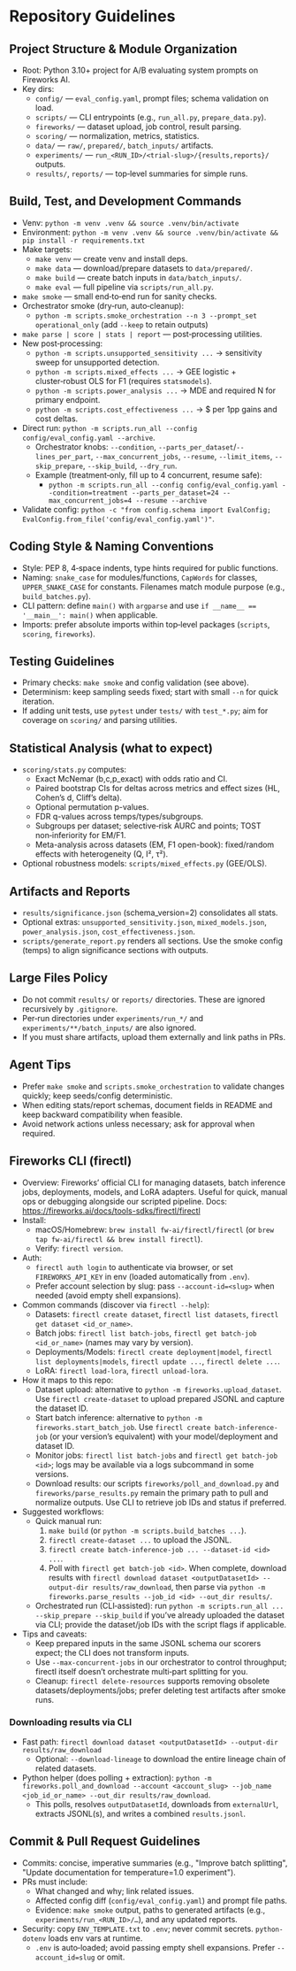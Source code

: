 # Repository Guidelines

## Project Structure & Module Organization
- Root: Python 3.10+ project for A/B evaluating system prompts on Fireworks AI.
- Key dirs:
  - `config/` — `eval_config.yaml`, prompt files; schema validation on load.
  - `scripts/` — CLI entrypoints (e.g., `run_all.py`, `prepare_data.py`).
  - `fireworks/` — dataset upload, job control, result parsing.
  - `scoring/` — normalization, metrics, statistics.
  - `data/` — `raw/`, `prepared/`, `batch_inputs/` artifacts.
  - `experiments/` — `run_<RUN_ID>/<trial-slug>/{results,reports}/` outputs.
  - `results/`, `reports/` — top‑level summaries for simple runs.

## Build, Test, and Development Commands
- Venv: `python -m venv .venv && source .venv/bin/activate`
- Environment: `python -m venv .venv && source .venv/bin/activate && pip install -r requirements.txt`
- Make targets:
  - `make venv` — create venv and install deps.
  - `make data` — download/prepare datasets to `data/prepared/`.
  - `make build` — create batch inputs in `data/batch_inputs/`.
  - `make eval` — full pipeline via `scripts/run_all.py`.
- `make smoke` — small end‑to‑end run for sanity checks.
- Orchestrator smoke (dry‑run, auto‑cleanup):
  - `python -m scripts.smoke_orchestration --n 3 --prompt_set operational_only` (add `--keep` to retain outputs)
- `make parse | score | stats | report` — post‑processing utilities.
- New post‑processing:
  - `python -m scripts.unsupported_sensitivity ...` → sensitivity sweep for unsupported detection.
  - `python -m scripts.mixed_effects ...` → GEE logistic + cluster‑robust OLS for F1 (requires `statsmodels`).
  - `python -m scripts.power_analysis ...` → MDE and required N for primary endpoint.
  - `python -m scripts.cost_effectiveness ...` → $ per 1pp gains and cost deltas.
- Direct run: `python -m scripts.run_all --config config/eval_config.yaml --archive`.
  - Orchestrator knobs: `--condition`, `--parts_per_dataset`/`--lines_per_part`, `--max_concurrent_jobs`, `--resume`, `--limit_items`, `--skip_prepare`, `--skip_build`, `--dry_run`.
  - Example (treatment‑only, fill up to 4 concurrent, resume safe):
    - `python -m scripts.run_all --config config/eval_config.yaml --condition=treatment --parts_per_dataset=24 --max_concurrent_jobs=4 --resume --archive`
- Validate config: `python -c "from config.schema import EvalConfig; EvalConfig.from_file('config/eval_config.yaml')"`.

## Coding Style & Naming Conventions
- Style: PEP 8, 4‑space indents, type hints required for public functions.
- Naming: `snake_case` for modules/functions, `CapWords` for classes, `UPPER_SNAKE_CASE` for constants. Filenames match module purpose (e.g., `build_batches.py`).
- CLI pattern: define `main()` with `argparse` and use `if __name__ == '__main__': main()` when applicable.
- Imports: prefer absolute imports within top‑level packages (`scripts`, `scoring`, `fireworks`).

## Testing Guidelines
- Primary checks: `make smoke` and config validation (see above).
- Determinism: keep sampling seeds fixed; start with small `--n` for quick iteration.
- If adding unit tests, use `pytest` under `tests/` with `test_*.py`; aim for coverage on `scoring/` and parsing utilities.

## Statistical Analysis (what to expect)
- `scoring/stats.py` computes:
  - Exact McNemar (b,c,p_exact) with odds ratio and CI.
  - Paired bootstrap CIs for deltas across metrics and effect sizes (HL, Cohen’s d, Cliff’s delta).
  - Optional permutation p-values.
  - FDR q-values across temps/types/subgroups.
  - Subgroups per dataset; selective‑risk AURC and points; TOST non‑inferiority for EM/F1.
  - Meta-analysis across datasets (EM, F1 open-book): fixed/random effects with heterogeneity (Q, I², τ²).
- Optional robustness models: `scripts/mixed_effects.py` (GEE/OLS).

## Artifacts and Reports
- `results/significance.json` (schema_version=2) consolidates all stats.
- Optional extras: `unsupported_sensitivity.json`, `mixed_models.json`, `power_analysis.json`, `cost_effectiveness.json`.
- `scripts/generate_report.py` renders all sections. Use the smoke config (temps) to align significance sections with outputs.

## Large Files Policy
- Do not commit `results/` or `reports/` directories. These are ignored recursively by `.gitignore`.
- Per‑run directories under `experiments/run_*/` and `experiments/**/batch_inputs/` are also ignored.
- If you must share artifacts, upload them externally and link paths in PRs.

## Agent Tips
- Prefer `make smoke` and `scripts.smoke_orchestration` to validate changes quickly; keep seeds/config deterministic.
- When editing stats/report schemas, document fields in README and keep backward compatibility when feasible.
- Avoid network actions unless necessary; ask for approval when required.

## Fireworks CLI (firectl)
- Overview: Fireworks’ official CLI for managing datasets, batch inference jobs, deployments, models, and LoRA adapters. Useful for quick, manual ops or debugging alongside our scripted pipeline. Docs: https://fireworks.ai/docs/tools-sdks/firectl/firectl
- Install:
  - macOS/Homebrew: `brew install fw-ai/firectl/firectl` (or `brew tap fw-ai/firectl && brew install firectl`).
  - Verify: `firectl version`.
- Auth:
  - `firectl auth login` to authenticate via browser, or set `FIREWORKS_API_KEY` in env (loaded automatically from `.env`).
  - Prefer account selection by slug: pass `--account-id=<slug>` when needed (avoid empty shell expansions).
- Common commands (discover via `firectl --help`):
  - Datasets: `firectl create dataset`, `firectl list datasets`, `firectl get dataset <id_or_name>`.
  - Batch jobs: `firectl list batch-jobs`, `firectl get batch-job <id_or_name>` (names may vary by version).
  - Deployments/Models: `firectl create deployment|model`, `firectl list deployments|models`, `firectl update ...`, `firectl delete ...`.
  - LoRA: `firectl load-lora`, `firectl unload-lora`.
- How it maps to this repo:
  - Dataset upload: alternative to `python -m fireworks.upload_dataset`. Use `firectl create-dataset` to upload prepared JSONL and capture the dataset ID.
  - Start batch inference: alternative to `python -m fireworks.start_batch_job`. Use `firectl create batch-inference-job` (or your version’s equivalent) with your model/deployment and dataset ID.
  - Monitor jobs: `firectl list batch-jobs` and `firectl get batch-job <id>`; logs may be available via a logs subcommand in some versions.
  - Download results: our scripts `fireworks/poll_and_download.py` and `fireworks/parse_results.py` remain the primary path to pull and normalize outputs. Use CLI to retrieve job IDs and status if preferred.
- Suggested workflows:
  - Quick manual run:
    1) `make build` (or `python -m scripts.build_batches ...`).
    2) `firectl create-dataset ...` to upload the JSONL.
    3) `firectl create batch-inference-job ... --dataset-id <id> ...`.
    4) Poll with `firectl get batch-job <id>`. When complete, download results with `firectl download dataset <outputDatasetId> --output-dir results/raw_download`, then parse via `python -m fireworks.parse_results --job_id <id> --out_dir results/`.
  - Orchestrated run (CLI‑assisted): run `python -m scripts.run_all ... --skip_prepare --skip_build` if you’ve already uploaded the dataset via CLI; provide the dataset/job IDs with the script flags if applicable.
- Tips and caveats:
  - Keep prepared inputs in the same JSONL schema our scorers expect; the CLI does not transform inputs.
  - Use `--max-concurrent-jobs` in our orchestrator to control throughput; firectl itself doesn’t orchestrate multi‑part splitting for you.
  - Cleanup: `firectl delete-resources` supports removing obsolete datasets/deployments/jobs; prefer deleting test artifacts after smoke runs.

### Downloading results via CLI
- Fast path: `firectl download dataset <outputDatasetId> --output-dir results/raw_download`
  - Optional: `--download-lineage` to download the entire lineage chain of related datasets.
- Python helper (does polling + extraction): `python -m fireworks.poll_and_download --account <account_slug> --job_name <job_id_or_name> --out_dir results/raw_download`.
  - This polls, resolves `outputDatasetId`, downloads from `externalUrl`, extracts JSONL(s), and writes a combined `results.jsonl`.

## Commit & Pull Request Guidelines
- Commits: concise, imperative summaries (e.g., "Improve batch splitting", "Update documentation for temperature=1.0 experiment").
- PRs must include:
  - What changed and why; link related issues.
  - Affected config diff (`config/eval_config.yaml`) and prompt file paths.
  - Evidence: `make smoke` output, paths to generated artifacts (e.g., `experiments/run_<RUN_ID>/…`), and any updated reports.
- Security: copy `ENV_TEMPLATE.txt` to `.env`; never commit secrets. `python-dotenv` loads env vars at runtime.
  - `.env` is auto‑loaded; avoid passing empty shell expansions. Prefer `--account_id=slug` or omit.
